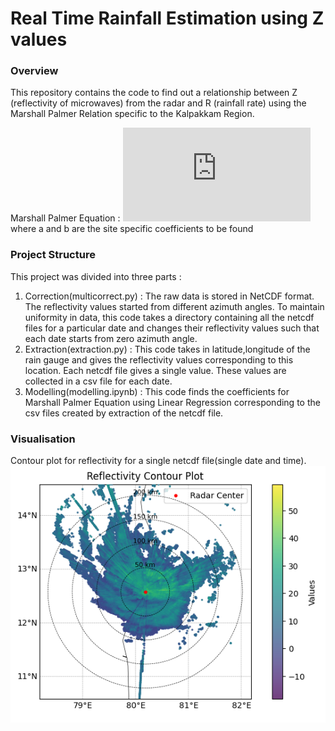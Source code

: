 # Real Time Rainfall Estimation using Z values

### Overview

This repository contains the code to find out a relationship between Z (reflectivity of microwaves) from the radar and R (rainfall rate) using the Marshall Palmer Relation specific to the Kalpakkam Region.

Marshall Palmer Equation : 
![equation](http://www.sciweavers.org/tex2img.php?eq=Z%20%3D%20aR%5E%7Bb%7D&bc=Black&fc=White&im=jpg&fs=12&ff=arev&edit=0)
where a and b are the site specific coefficients to be found 

### Project Structure
This project was divided into three parts : 
1. Correction(multicorrect.py) : The raw data is stored in NetCDF format. The reflectivity values started from different azimuth angles. To maintain uniformity in data, this code takes a directory containing all the netcdf files for a particular date and changes their reflectivity values such that each date starts from zero azimuth angle. 
2. Extraction(extraction.py) : This code takes in latitude,longitude of the rain gauge and gives the reflectivity values corresponding to this location. Each netcdf file gives a single value. These values are collected in a csv file for each date.
3. Modelling(modelling.ipynb) : This code finds the coefficients for Marshall Palmer Equation using Linear Regression corresponding to the csv files created by extraction of the netcdf file. 

### Visualisation 
Contour plot for reflectivity for a single netcdf file(single date and time). 
![Contour Plot of Reflectivity for 4th December 10:10 IST](https://github.com/bulla1009/RainfallEstimation/blob/main/plot.png)
